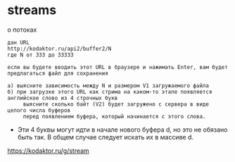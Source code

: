 # streams
о потоках
```
дан URL
http://kodaktor.ru/api2/buffer2/N
где N от 333 до 33333

если вы будете вводить этот URL в браузере и нажимать Enter, вам будет предлагаться файл для сохранения

а) выясните зависимость между N и размером V1 загружаемого файла
б) при загрузке этого URL как стрима на каком-то этапе появляется английское слово из 4 строчных букв
     выясните сколько байт (V2) будет загружено с сервера в виде целого числа буферов 
     перед появлением буфера, который начинается с этого слова.

```

* Эти 4 буквы могут идти в начале нового буфера d, но это не обязано быть так. В общем случае следует искать их в массиве d.

https://kodaktor.ru/g/stream

